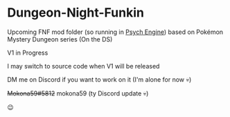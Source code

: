 # Dungeon-Night-Funkin
Upcoming FNF mod folder (so running in [Psych Engine](https://github.com/ShadowMario/FNF-PsychEngine)) based on Pokémon Mystery Dungeon series (On the DS)

V1 in Progress

I may switch to source code when V1 will be released

DM me on Discord if you want to work on it (I'm alone for now 💀)

~~Mokona59#5812~~ mokona59 (ty Discord update 💀)

😉
